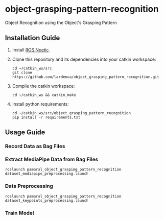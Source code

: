 # object-grasping-pattern-recognition

Object Recognition using the Object's Grasping Pattern

## Installation Guide

1. Install [ROS Noetic](https://wiki.ros.org/noetic/Installation/Ubuntu).

2. Clone this repository and its dependencies into your catkin workspace:

    ```
    cd ~/catkin_ws/src
    git clone https://github.com/lardemua/object_grasping_pattern_recognition.git
    ```

3. Compile the catkin workspace:

    ```
    cd ~/catkin_ws && catkin_make
    ```

6. Install python requirements:

    ```
    cd ~/catkin_ws/src/object_grasping_pattern_recognition
    pip install -r requirements.txt
    ```

## Usage Guide

### Record Data as Bag Files

### Extract MediaPipe Data from Bag Files

```
roslaunch pamaral_object_grasping_pattern_recognition dataset_mediapipe_preprocessing.launch
```

### Data Preprocessing

```
roslaunch pamaral_object_grasping_pattern_recognition dataset_keypoints_preprocessing.launch
```

### Train Model
